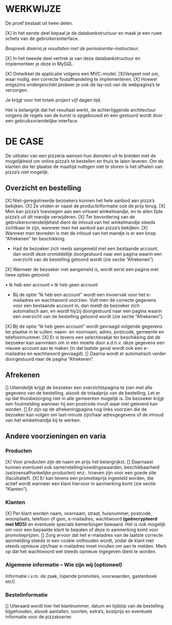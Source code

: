 # WERKWIJZE

De proef bestaat uit twee delen. 
 
[X] In het eerste deel bepaal je de databankstructuur en maak je een ruwe schets van de gebruikersinterface. 

_Bespreek daarna je resultaten met de permanentie-instructeur._
 
[X] In het tweede deel vertrek je van deze databankstructuur en implementeer je deze in MySQL. 

[X] Ontwikkel de applicatie volgens een MVC-model. 
[X]Vergeet niet om, waar nodig, een correcte foutafhandeling te implementeren. 
[X] Hoewel enigszins ondergeschikt probeer je ook de lay-out van de webpagina’s te verzorgen. 
 
Je krijgt voor het totale project vijf dagen tijd. 

Het is belangrijk dat het resultaat werkt, de achterliggende architectuur volgens de regels van de kunst is opgebouwd en een gestuurd wordt door een gebruiksvriendelijke interface. 

# DE CASE 
De uitbater van een pizzeria wensen hun diensten uit te breiden met de mogelijkheid om online pizza’s te bestellen en thuis te laten leveren. Om de klanten die ter plaatse de maaltijd nuttigen niet te storen is het afhalen van pizza’s niet mogelijk.

## Overzicht en bestelling 
 
[X] Niet-geregistreerde bezoekers kunnen het hele aanbod aan pizza’s bekijken. 
[X] Ze vinden er naast de productinformatie ook de prijs terug. 
[X] Men kan pizza’s toevoegen aan een virtueel winkelmandje, en te allen tijde pizza’s uit dit mandje verwijderen. 
[X] Ter bevordering van de gebruikersvriendelijkheid dient de inhoud van het winkelmandje steeds zichtbaar te zijn, wanneer men het aanbod aan pizza’s bekijken. 
[X] Wanneer men tevreden is met de inhoud van het mandje is er een knop “Afrekenen” ter beschikking. 
- Had de bezoeker zich reeds aangemeld met een bestaande account, dan wordt deze onmiddellijk doorgestuurd naar een pagina waarin een overzicht van de bestelling getoond wordt (zie sectie “Afrekenen”). 

[X] Wanneer de bezoeker niet aangemeld is, wordt eerst een pagina met twee opties getoond: 
 
•  Ik heb een account 
•  Ik heb geen account 
 
- Bij de optie “Ik heb een account” wordt een invoervak voor het e-mailadres en wachtwoord voorzien. Vult men de correcte gegevens voor een bestaande account in, dan meldt de bezoeker zich automatisch aan, en wordt hij/zij doorgestuurd naar een pagina waarin een overzicht van de bestelling getoond wordt (zie sectie “Afrekenen”). 
 
[X] Bij de optie “Ik heb geen account” wordt gevraagd volgende gegevens ter plaatse in te vullen: naam- en voornaam, adres, postcode, gemeente en telefoonnummer. 
[X] Er is tevens een selectievakje ter beschikking dat de bezoeker kan aanvinken om in één moeite door a.d.h.v. deze gegevens een nieuwe account aan te maken (in dat 
laatste geval wordt ook een e-mailadres en  wachtwoord gevraagd). 
[] Daarna wordt er automatisch verder doorgestuurd naar de pagina “Afrekenen”.

## Afrekenen 
 
[] Uiteindelijk krijgt de bezoeker een overzichtspagina te zien met alle gegevens van de bestelling, alsook de totaalprijs van de bestelling. Let er op dat thuisbezorging niet in alle gemeenten mogelijk is. De bezoeker krijgt een foutmelding wanneer hij een postcode invult waar niet geleverd kan worden. 
[] Er zijn op de afrekeningpagina nog links voorzien die de bezoeker kan volgen om last-minute zijn/haar adresgegevens of de inhoud van het winkelmandje bij te werken. 
   
## Andere voorzieningen en varia 

### Producten 
 
[X] Voor producten zijn de naam en prijs het belangrijkst. 
[] Daarnaast kunnen eventueel ook samenstelling/voedingswaarden, beschikbaarheid (seizoensafhankelijke producten) enz.. troeven zijn voor een goede site (facultatief). 
[X] Er kan tevens een promotieprijs ingesteld worden, die actief wordt wanneer een klant hiervoor in aanmerking komt (zie sectie “Klanten”). 
 
### Klanten 
 
[X] Per klant worden naam, voornaam, straat, huisnummer, postcode, woonplaats, telefoon of gsm, e-mailadres, wachtwoord **(geëncrypteerd met MD5)** en eventuele speciale bemerkingen bewaard. Het is ook mogelijk om voor een bepaalde klant te bepalen of deze in aanmerking komt voor promotieprijzen. 
[] Zorg ervoor dat het e-mailadres van de laatste correcte aanmelding steeds in een cookie onthouden wordt, zodat de klant niet steeds opnieuw zijn/haar e-mailadres moet invullen om aan te melden. Merk op dat het wachtwoord wel steeds opnieuw ingegeven dient te worden.

### Algemene informatie – Wie zijn wij (optioneel) 
 
Informatie i.v.m. de zaak, lopende promoties, voorwaarden, gastenboek etcC 
 
### Bestelinformatie 
 
[] Uiteraard wordt hier het klantnummer, datum en tijdstip van de bestelling bijgehouden, alsook aantallen, soorten, extra’s, kostprijs en eventuele informatie voor de pizzakoerier. 
 
 
